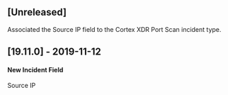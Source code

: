 ## [Unreleased]
Associated the Source IP field to the Cortex XDR Port Scan incident type.

## [19.11.0] - 2019-11-12
#### New Incident Field
Source IP

